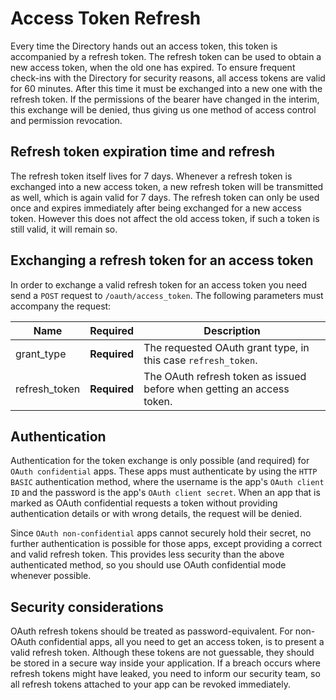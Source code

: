 # Access Token Refresh

Every time the Directory hands out an access token, this token is accompanied by a refresh token. The refresh token can be used to obtain a new access token, when the old one has expired. To ensure frequent check-ins with the Directory for security reasons, all access tokens are valid for 60 minutes. After this time it must be exchanged into a new one with the refresh token. If the permissions of the bearer have changed in the interim, this exchange will be denied, thus giving us one method of access control and permission revocation.

## Refresh token expiration time and refresh
The refresh token itself lives for 7 days. Whenever a refresh token is exchanged into a new access token, a new refresh token will be transmitted as well, which is again valid for 7 days. The refresh token can only be used once and expires immediately after being exchanged for a new access token. However this does not affect the old access token, if such a token is still valid, it will remain so.

## Exchanging a refresh token for an access token
In order to exchange a valid refresh token for an access token you need send a `POST` request to `/oauth/access_token`. The following parameters must accompany the request:

| Name | Required | Description |
| --- | --- | --- |
| grant_type| **Required** | The requested OAuth grant type, in this case `refresh_token`. |
| refresh_token| **Required** | The OAuth refresh token as issued before when getting an access token. |

## Authentication
Authentication for the token exchange is only possible (and required) for `OAuth confidential` apps. These apps must authenticate by using the `HTTP BASIC` authentication method, where the username is the app's `OAuth client ID` and the password is the app's `OAuth client secret`. When an app that is marked as OAuth confidential requests a token without providing authentication details or with wrong details, the request will be denied.

Since `OAuth non-confidential` apps cannot securely hold their secret, no further authentication is possible for those apps, except providing a correct and valid refresh token. This provides less security than the above authenticated method, so you should use OAuth confidential mode whenever possible.

## Security considerations
OAuth refresh tokens should be treated as password-equivalent. For non-OAuth confidential apps, all you need to get an access token, is to present a valid refresh token. Although these tokens are not guessable, they should be stored in a secure way inside your application. If a breach occurs where refresh tokens might have leaked, you need to inform our security team, so all refresh tokens attached to your app can be revoked immediately.
